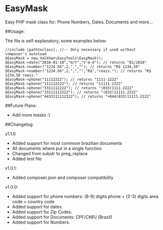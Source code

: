 # EasyMask
Easy PHP mask class for: Phone Numbers, Dates, Documents and more...

##Usage:

The file is self-explanatory, some examples below:
```
//include [pathtoclass]; //-- Only necessary if used without composer's autoload
$EasyMask = new Valkhan\EasyTools\EasyMask();
$EasyMask->date("2016-01-18","m/Y","Y-m-d"); // returns "01/2016"
$EasyMask->number("1234.56",2,",",""); // returns "R$ 1234,56"
$EasyMask->number("1234.56",2,",","","R$","reais."); // returns "R$ 1234,56 reais."
$EasyMask->phone("11112222"); // returns "1111-2222"
$EasyMask->phone("111112222"); // returns "11111-2222"
$EasyMask->phone("3311112222"); // returns "(033)1111-2222"
$EasyMask->phone("33111112222"); // returns "(033)11111-2222"
$EasyMask->phone("4433111112222"); // returns "+044(033)11111-2222"
```

##Future Plans:
* Add more masks :)

##Changelog:

v1.1.0
* Added support for most commom brazilian documents
* All documents where put in a single function
* Changed from substr to preg_replace
* Added test file

v1.0.1:
* Added composer.json and composer compatibility

v1.0.0:
* Added support for phone numbers: (8-9) digits phone + (2-3) digits area code + country code
* Added support for dates.
* Added support for Zip Codes.
* Added support for Documents: CPF/CNPJ (Brazil)
* Added support for Numbers.
